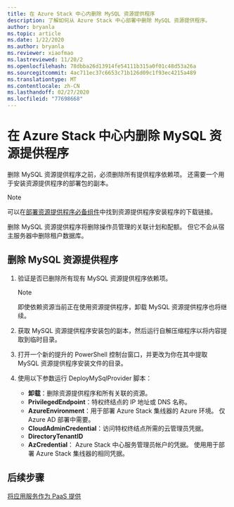 ```yaml
---
title: 在 Azure Stack 中心内删除 MySQL 资源提供程序
description: 了解如何从 Azure Stack 中心部署中删除 MySQL 资源提供程序。
author: bryanla
ms.topic: article
ms.date: 1/22/2020
ms.author: bryanla
ms.reviewer: xiaofmao
ms.lastreviewed: 11/20/2
ms.openlocfilehash: 78dbba26d13914fe54111b315a0f01c48d53a26a
ms.sourcegitcommit: 4ac711ec37c6653c71b126d09c1f93ec4215a489
ms.translationtype: MT
ms.contentlocale: zh-CN
ms.lasthandoff: 02/27/2020
ms.locfileid: "77698668"
---
```

# <a name="remove-the-mysql-resource-provider-in-azure-stack-hub"></a>在 Azure Stack 中心内删除 MySQL 资源提供程序

删除 MySQL 资源提供程序之前，必须删除所有提供程序依赖项。 还需要一个用于安装资源提供程序的部署包的副本。

> [!NOTE]
> 可以在[部署资源提供程序必备组件](./azure-stack-mysql-resource-provider-deploy.md#prerequisites)中找到资源提供程序安装程序的下载链接。

删除 MySQL 资源提供程序将删除操作员管理的关联计划和配额。 但它不会从宿主服务器中删除租户数据库。

## <a name="to-remove-the-mysql-resource-provider"></a>删除 MySQL 资源提供程序

1. 验证是否已删除所有现有 MySQL 资源提供程序依赖项。

   > [!NOTE]
   > 即使依赖资源当前正在使用资源提供程序，卸载 MySQL 资源提供程序也将继续。
  
2. 获取 MySQL 资源提供程序安装包的副本，然后运行自解压缩程序以将内容提取到临时目录。
3. 打开一个新的提升的 PowerShell 控制台窗口，并更改为你在其中提取 MySQL 资源提供程序安装文件的目录。
4. 使用以下参数运行 DeployMySqlProvider 脚本：
    - **卸载**：删除资源提供程序和所有关联的资源。
    - **PrivilegedEndpoint**：特权终结点的 IP 地址或 DNS 名称。
    - **AzureEnvironment**：用于部署 Azure Stack 集线器的 Azure 环境。 仅 Azure AD 部署中需要。
    - **CloudAdminCredential**：访问特权终结点所需的云管理员凭据。
    - **DirectoryTenantID**
    - **AzCredential**： Azure Stack 中心服务管理员帐户的凭据。 使用用于部署 Azure Stack 集线器的相同凭据。

## <a name="next-steps"></a>后续步骤

[将应用服务作为 PaaS 提供](azure-stack-app-service-overview.md)
